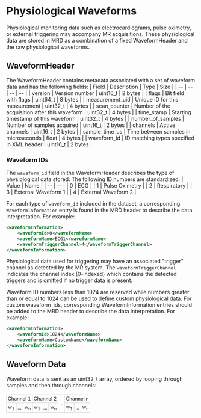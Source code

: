 # Physiological Waveforms
Physiological monitoring data such as electrocardiograms, pulse oximetry, or external triggering may accompany MR acquisitions.  These physiological data are stored in MRD as a combination of a fixed WaveformHeader and the raw physiological waveforms.

## WaveformHeader
The WaveformHeader contains metadata associated with a set of waveform data and has the following fields:
| Field             | Description                                   | Type     | Size    |
| --                | --                                            | --       | --      |
| version           | Version number                                | uint16_t | 2 bytes |
| flags             | Bit field with flags                          | uint64_t | 8 bytes |
| measurement_uid   | Unique ID for this measurement                | uint32_t | 4 bytes |
| scan_counter      | Number of the acquisition after this waveform | uint32_t | 4 bytes |
| time_stamp        | Starting timestamp of this waveform           | uint32_t | 4 bytes |
| number_of_samples | Number of samples acquired                    | uint16_t | 2 bytes |
| channels          | Active channels                               | uint16_t | 2 bytes |
| sample_time_us    | Time between samples in microseconds          | float    | 4 bytes |
| waveform_id       | ID matching types specified in XML header     | uint16_t | 2 bytes |

### Waveform IDs
The ``waveform_id`` field in the WaveformHeader describes the type of physiological data stored.  The following ID numbers are standardized:
| Value | Name                                  |
| --    | --                                    |
|  0    | ECG                                   |
|  1    | Pulse Oximetry                        |
|  2    | Respiratory                           |
|  3    | External Waveform 1                   |
|  4    | External Waveform 2                   |

For each type of ``waveform_id`` included in the dataset, a corresponding ``WaveformInformation`` entry is found in the MRD header to describe the data interpretation.  For example:
```xml
<waveformInformation>
    <waveformId>0</waveformName>
    <waveformName>ECG1</waveformName>
    <waveformTriggerChannel>4</waveformTriggerChannel>
</waveformInformation>
```

Physiological data used for triggering may have an associated "trigger" channel as detected by the MR system.  The ``waveformTriggerChannel`` indicates the channel index (0-indexed) which contains the detected triggers and is omitted if no trigger data is present.

Waveform ID numbers less than 1024 are reserved while numbers greater than or equal to 1024 can be used to define custom physiological data.  For custom waveform_ids, corresponding WaveformInformation entries should be added to the MRD header to describe the data interpretation.  For example:
```xml
<waveformInformation>
    <waveformId>1024</waveformName>
    <waveformName>CustomName</waveformName>
</waveformInformation>
```

## Waveform Data
Waveform data is sent as an uint32_t array, ordered by looping through samples and then through channels:
<style>
 .smalltable td {
   font-size:       80%;
   border-collapse: collapse;
   border-spacing:  0;
   border-width:    0;
   padding:         3px;
   border:          1px solid lightgray
 }
</style>

<table class="smalltable">
    <tr>
        <td style="text-align: center" colspan="3">Channel 1</td>
        <td style="text-align: center" colspan="3">Channel 2</td>
        <td style="text-align: center" rowspan="2">...</td>
        <td style="text-align: center" colspan="3">Channel n</td>
    </tr>
    <tr>
        <td style="text-align: center">w<sub>1</sub></td>
        <td style="text-align: center">...</td>
        <td style="text-align: center">w<sub>n</sub></td>
        <td style="text-align: center">w<sub>1</sub></td>
        <td style="text-align: center">...</td>
        <td style="text-align: center">w<sub>n</sub></td>
        <td style="text-align: center">w<sub>1</sub></td>
        <td style="text-align: center">...</td>
        <td style="text-align: center">w<sub>n</sub></td>
    </tr>
</table>
